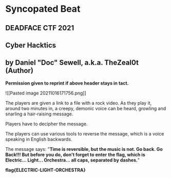 # Syncopated Beat

## DEADFACE CTF 2021
## Cyber Hacktics
## by Daniel "Doc" Sewell, a.k.a. TheZeal0t (Author)

**Permission given to reprint if above header stays in tact.**

![[Pasted image 20211016171756.png]]

The players are given a link to a file with a rock video.  As they play it, around two minutes in, a creepy, demonic voice can be heard, growling and snarling a hair-raising message.

Players have to decipher the message.

The players can use various tools to reverse the message, which is a voice speaking in English backwards.

The message says: "**Time is reversible, but the music is not.  Go back.  Go Back!!!  But before you do, don't forget to enter the flag, which is Electric... Light... Orchestra... all caps, separated by dashes.**"

**flag{ELECTRIC-LIGHT-ORCHESTRA}**
